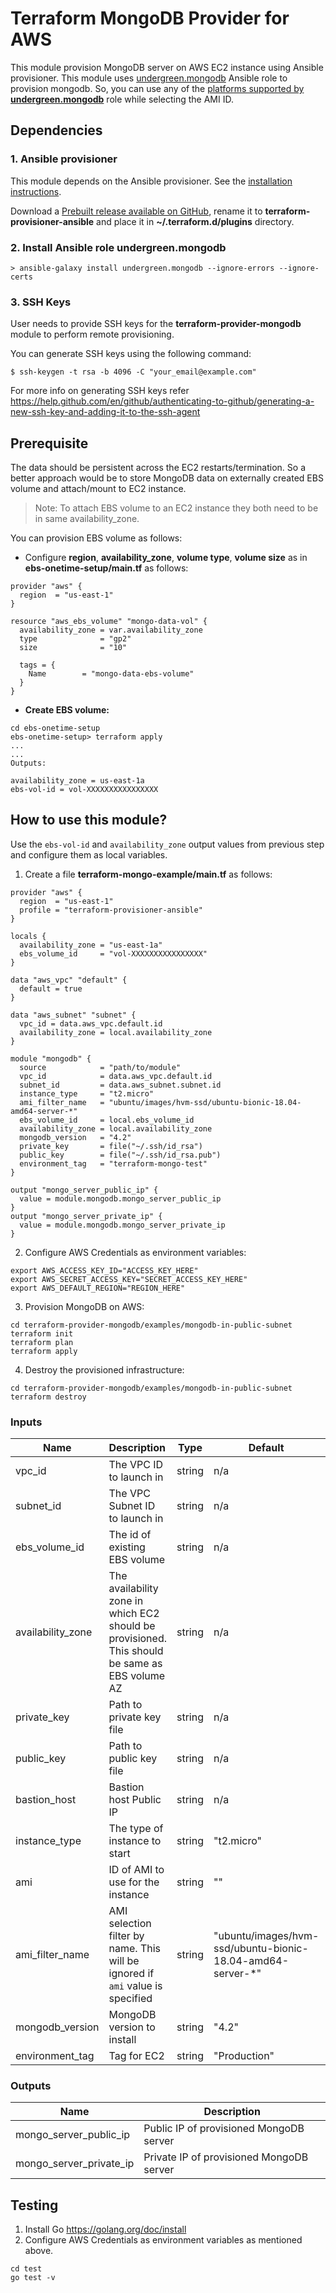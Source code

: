 # Terraform MongoDB Provider for AWS

This module provision MongoDB server on AWS EC2 instance using Ansible provisioner.
This module uses [undergreen.mongodb](https://galaxy.ansible.com/undergreen/mongodb) Ansible role to provision mongodb.
So, you can use any of the [platforms supported by **undergreen.mongodb**](https://github.com/UnderGreen/ansible-role-mongodb/blob/master/README.md) role while selecting the AMI ID.

## Dependencies

### 1. Ansible provisioner
This module depends on the Ansible provisioner. 
See the [installation instructions](https://github.com/radekg/terraform-provisioner-ansible#installation).

Download a [Prebuilt release available on GitHub](https://github.com/radekg/terraform-provisioner-ansible/releases),
rename it to **terraform-provisioner-ansible** and place it in **~/.terraform.d/plugins** directory.

### 2. Install Ansible role undergreen.mongodb

`> ansible-galaxy install undergreen.mongodb --ignore-errors --ignore-certs`

### 3. SSH Keys
User needs to provide SSH keys for the **terraform-provider-mongodb** module to perform remote provisioning.

You can generate SSH keys using the following command:

`$ ssh-keygen -t rsa -b 4096 -C "your_email@example.com"`

For more info on generating SSH keys refer https://help.github.com/en/github/authenticating-to-github/generating-a-new-ssh-key-and-adding-it-to-the-ssh-agent

## Prerequisite

The data should be persistent across the EC2 restarts/termination. 
So a better approach would be to store MongoDB data on externally created EBS volume and attach/mount to EC2 instance.

> Note: To attach EBS volume to an EC2 instance they both need to be in same availability_zone.

You can provision EBS volume as follows:

* Configure **region**, **availability_zone**, **volume type**, **volume size** as in **ebs-onetime-setup/main.tf** as follows:

```hcl-terraform
provider "aws" {
  region  = "us-east-1"
}

resource "aws_ebs_volume" "mongo-data-vol" {
  availability_zone = var.availability_zone
  type              = "gp2"
  size              = "10"

  tags = {
    Name        = "mongo-data-ebs-volume"
  }
}
```

* **Create EBS volume:**

```shell script
cd ebs-onetime-setup
ebs-onetime-setup> terraform apply
...
...
Outputs:

availability_zone = us-east-1a
ebs-vol-id = vol-XXXXXXXXXXXXXXXX
```

## How to use this module?

Use the `ebs-vol-id` and `availability_zone` output values from previous step and configure them as local variables.

1. Create a file **terraform-mongo-example/main.tf** as follows:

```hcl-terraform
provider "aws" {
  region  = "us-east-1"
  profile = "terraform-provisioner-ansible"
}

locals {
  availability_zone = "us-east-1a"
  ebs_volume_id     = "vol-XXXXXXXXXXXXXXXX"
}

data "aws_vpc" "default" {
  default = true
}

data "aws_subnet" "subnet" {
  vpc_id = data.aws_vpc.default.id
  availability_zone = local.availability_zone
}

module "mongodb" {
  source            = "path/to/module"
  vpc_id            = data.aws_vpc.default.id
  subnet_id         = data.aws_subnet.subnet.id
  instance_type     = "t2.micro"
  ami_filter_name   = "ubuntu/images/hvm-ssd/ubuntu-bionic-18.04-amd64-server-*"
  ebs_volume_id     = local.ebs_volume_id
  availability_zone = local.availability_zone
  mongodb_version   = "4.2"
  private_key       = file("~/.ssh/id_rsa")
  public_key        = file("~/.ssh/id_rsa.pub")
  environment_tag   = "terraform-mongo-test"
}

output "mongo_server_public_ip" {
  value = module.mongodb.mongo_server_public_ip
}
output "mongo_server_private_ip" {
  value = module.mongodb.mongo_server_private_ip
}

```

2. Configure AWS Credentials as environment variables:

```shell script
export AWS_ACCESS_KEY_ID="ACCESS_KEY_HERE"
export AWS_SECRET_ACCESS_KEY="SECRET_ACCESS_KEY_HERE"
export AWS_DEFAULT_REGION="REGION_HERE"
```

3. Provision MongoDB on AWS:

```shell script
cd terraform-provider-mongodb/examples/mongodb-in-public-subnet
terraform init
terraform plan
terraform apply
```

4. Destroy the provisioned infrastructure:

```shell script
cd terraform-provider-mongodb/examples/mongodb-in-public-subnet
terraform destroy
```

### Inputs
| Name              | Description                               | Type  | Default | Required | 
| ----------------- | :--------------------------------         | ------| -------| ---------|
| vpc_id	        | The VPC ID to launch in                   | 	string | n/a  | yes
| subnet_id	        | The VPC Subnet ID to launch in            | 	string | n/a  | yes
| ebs_volume_id	    | The id of existing EBS volume 	        |   string | n/a | 	yes
| availability_zone | The availability zone in which EC2 should be provisioned. This should be same as EBS volume AZ | 	string	 | n/a | 	yes
| private_key       | Path to private key file                  |   string | n/a | yes
| public_key        | Path to public key file                   |   string | n/a | yes
| bastion_host      | Bastion host Public IP                    |   string | n/a | yes
| instance_type	    | The type of instance to start             | 	string | "t2.micro"	 | no
| ami	            | ID of AMI to use for the instance         | 	string | ""	 | no
| ami_filter_name   | AMI selection filter by name. This will be ignored if `ami` value is specified | 	string | "ubuntu/images/hvm-ssd/ubuntu-bionic-18.04-amd64-server-*" | 	no
| mongodb_version   | MongoDB version to install                | 	string | "4.2" | 	no
| environment_tag   | Tag for EC2                               |   string | "Production" | no

### Outputs

| Name | Description | 
| ------ | ----------| 
| mongo_server_public_ip    | Public IP of provisioned MongoDB server | 
| mongo_server_private_ip   | Private IP of provisioned MongoDB server | 

## Testing

1. Install Go https://golang.org/doc/install
2. Configure AWS Credentials as environment variables as mentioned above.

```shell script
cd test
go test -v
```